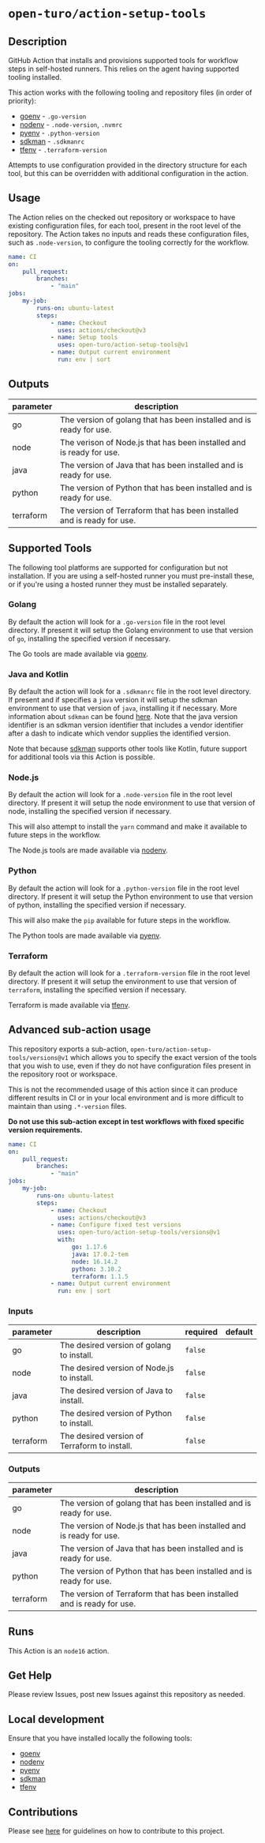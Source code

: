# `open-turo/action-setup-tools`

## Description

GitHub Action that installs and provisions supported tools for workflow steps in
self-hosted runners. This relies on the agent having supported tooling
installed.

<!-- TODO: Add back badges here when they're not all broken -->

This action works with the following tooling and repository files (in order of
priority):

-   [goenv](https://github.com/syndbg/goenv) - `.go-version`
-   [nodenv](https://github.com/nodenv/nodenv) - `.node-version`, `.nvmrc`
-   [pyenv](https://github.com/pyenv/pyenv) - `.python-version`
-   [sdkman](https://sdkman.io/) - `.sdkmanrc`
-   [tfenv](https://github.com/tfutils/tfenv) - `.terraform-version`

Attempts to use configuration provided in the directory structure for each tool,
but this can be overridden with additional configuration in the action.

## Usage

The Action relies on the checked out repository or workspace to have existing
configuration files, for each tool, present in the root level of the repository.
The Action takes no inputs and reads these configuration files, such as
`.node-version`, to configure the tooling correctly for the workflow.

```yaml
name: CI
on:
    pull_request:
        branches:
            - "main"
jobs:
    my-job:
        runs-on: ubuntu-latest
        steps:
            - name: Checkout
              uses: actions/checkout@v3
            - name: Setup tools
              uses: open-turo/action-setup-tools@v1
            - name: Output current environment
              run: env | sort
```

## Outputs

| parameter | description                                                            |
| --------- | ---------------------------------------------------------------------- |
| go        | The version of golang that has been installed and is ready for use.    |
| node      | The verison of Node.js that has been installed and is ready for use.   |
| java      | The version of Java that has been installed and is ready for use.      |
| python    | The version of Python that has been installed and is ready for use.    |
| terraform | The version of Terraform that has been installed and is ready for use. |

## Supported Tools

The following tool platforms are supported for configuration but not
installation. If you are using a self-hosted runner you must pre-install these,
or if you're using a hosted runner they must be installed separately.

### Golang

By default the action will look for a `.go-version` file in the root level
directory. If present it will setup the Golang environment to use that version
of `go`, installing the specified version if necessary.

The Go tools are made available via [goenv](https://github.com/syndbg/goenv).

### Java and Kotlin

By default the action will look for a `.sdkmanrc` file in the root level
directory. If present and if specifies a `java` version it will setup the sdkman
environment to use that version of `java`, installing it if necessary. More
information about `sdkman` can be found [here](https://sdkman.io/). Note that
the java version identifier is an sdkman version identifier that includes a
vendor identifier after a dash to indicate which vendor supplies the identified
version.

Note that because [sdkman](https://sdkman.io/) supports other tools like Kotlin,
future support for additional tools via this Action is possible.

### Node.js

By default the action will look for a `.node-version` file in the root level
directory. If present it will setup the node environment to use that version of
node, installing the specified version if necessary.

This will also attempt to install the `yarn` command and make it available to
future steps in the workflow.

The Node.js tools are made available via
[nodenv](https://github.com/nodenv/nodenv).

### Python

By default the action will look for a `.python-version` file in the root level
directory. If present it will setup the Python environment to use that version
of python, installing the specified version if necessary.

This will also make the `pip` available for future steps in the workflow.

The Python tools are made available via [pyenv](https://github.com/pyenv/pyenv).

### Terraform

By default the action will look for a `.terraform-version` file in the root
level directory. If present it will setup the environment to use that version of
`terraform`, installing the specified version if necessary.

Terraform is made available via [tfenv](https://github.com/tfutils/tfenv).

## Advanced sub-action usage

This repository exports a sub-action, `open-turo/action-setup-tools/versions@v1`
which allows you to specify the exact version of the tools that you wish to use,
even if they do not have configuration files present in the repository root or
workspace.

This is not the recommended usage of this action since it can produce different
results in CI or in your local environment and is more difficult to maintain
than using `.*-version` files.

**Do not use this sub-action except in test workflows with fixed specific
version requirements.**

```yaml
name: CI
on:
    pull_request:
        branches:
            - "main"
jobs:
    my-job:
        runs-on: ubuntu-latest
        steps:
            - name: Checkout
              uses: actions/checkout@v3
            - name: Configure fixed test versions
              uses: open-turo/action-setup-tools/versions@v1
              with:
                  go: 1.17.6
                  java: 17.0.2-tem
                  node: 16.14.2
                  python: 3.10.2
                  terraform: 1.1.5
            - name: Output current environment
              run: env | sort
```

### Inputs

| parameter | description                                  | required | default |
| --------- | -------------------------------------------- | -------- | ------- |
| go        | The desired version of golang to install.    | `false`  |         |
| node      | The desired version of Node.js to install.   | `false`  |         |
| java      | The desired version of Java to install.      | `false`  |         |
| python    | The desired version of Python to install.    | `false`  |         |
| terraform | The desired version of Terraform to install. | `false`  |         |

### Outputs

| parameter | description                                                            |
| --------- | ---------------------------------------------------------------------- |
| go        | The version of golang that has been installed and is ready for use.    |
| node      | The version of Node.js that has been installed and is ready for use.   |
| java      | The version of Java that has been installed and is ready for use.      |
| python    | The version of Python that has been installed and is ready for use.    |
| terraform | The version of Terraform that has been installed and is ready for use. |

## Runs

This Action is an `node16` action.

## Get Help

Please review Issues, post new Issues against this repository as needed.

## Local development

Ensure that you have installed locally the following tools:

-   [goenv](https://github.com/syndbg/goenv)
-   [nodenv](https://github.com/nodenv/nodenv)
-   [pyenv](https://github.com/pyenv/pyenv)
-   [sdkman](https://sdkman.io/)
-   [tfenv](https://github.com/tfutils/tfenv)

## Contributions

Please see [here](https://github.com/open-turo/contributions) for guidelines on
how to contribute to this project.
